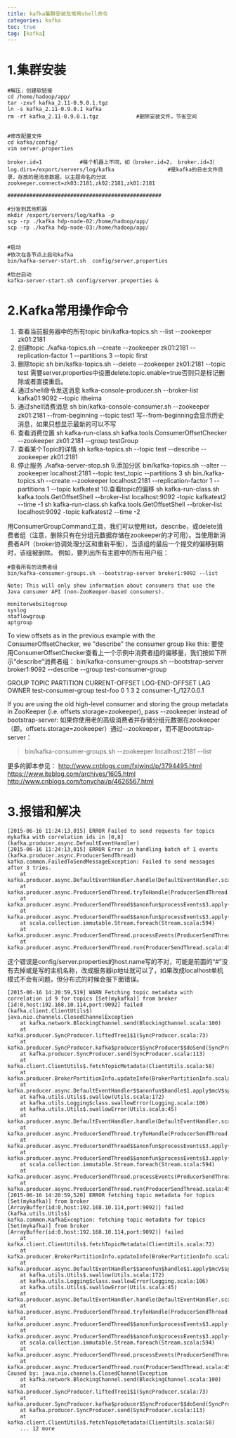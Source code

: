 ```yaml
---
title: kafka集群安装及常用shell命令
categories: kafka   
toc: true  
tag: [kafka]
---
```



# 1.集群安装
```
#解压，创建软链接
cd /home/hadoop/app/
tar -zxvf kafka_2.11-0.9.0.1.tgz
ln -s kafka_2.11-0.9.0.1 kafka
rm -rf kafka_2.11-0.9.0.1.tgz            #删除安装文件，节省空间


#修改配置文件
cd kafka/config/
vim server.properties

broker.id=1            #每个机器上不同，如（broker.id=2， broker.id=3）
log.dirs=/export/servers/log/kafka                 #是kafka的日志文件目录，存放的是消息数据，以主题命名的分区
zookeeper.connect=zk03:2181,zk02:2181,zk01:2181

#################################################

#分发到其他机器
mkdir /export/servers/log/kafka -p
scp -rp ./kafka hdp-node-02:/home/hadoop/app/
scp -rp ./kafka hdp-node-03:/home/hadoop/app/


#启动
#依次在各节点上启动kafka
bin/kafka-server-start.sh  config/server.properties

#后台启动
kafka-server-start.sh config/server.properties &

```


# 2.Kafka常用操作命令
1. 查看当前服务器中的所有topic
bin/kafka-topics.sh --list --zookeeper  zk01:2181
2. 创建topic
./kafka-topics.sh --create --zookeeper zk01:2181 --replication-factor 1 --partitions 3 --topic first
3. 删除topic
sh bin/kafka-topics.sh --delete --zookeeper zk01:2181 --topic test
需要server.properties中设置delete.topic.enable=true否则只是标记删除或者直接重启。
4. 通过shell命令发送消息
kafka-console-producer.sh --broker-list kafka01:9092 --topic itheima
5. 通过shell消费消息
sh bin/kafka-console-consumer.sh --zookeeper zk01:2181 --from-beginning --topic test1
写--from-beginning会显示历史消息，如果只想显示最新的可以不写
6. 查看消费位置
sh kafka-run-class.sh kafka.tools.ConsumerOffsetChecker --zookeeper zk01:2181 --group testGroup
7. 查看某个Topic的详情
sh kafka-topics.sh --topic test --describe --zookeeper zk01:2181
8. 停止服务
./kafka-server-stop.sh
9.添加分区
bin/kafka-topics.sh --alter --zookeeper localhost:2181 --topic test_topic --partitions 3
sh bin./kafka-topics.sh --create --zookeeper localhost:2181 --replication-factor 1 --partitions 1 --topic kafkatest
10.查看topic的偏移
sh kafka-run-class.sh kafka.tools.GetOffsetShell --broker-list localhost:9092 -topic kafkatest2 --time -1
sh kafka-run-class.sh kafka.tools.GetOffsetShell --broker-list localhost:9092 -topic kafkatest2 --time -2


用ConsumerGroupCommand工具，我们可以使用list，describe，或delete消费者组（注意，删除只有在分组元数据存储在zookeeper的才可用）。当使用新消费者API（broker协调处理分区和重新平衡），当该组的最后一个提交的偏移到期时，该组被删除。 例如，要列出所有主题中的所有用户组：

```
#查看所有的消费者组
bin/kafka-consumer-groups.sh --bootstrap-server broker1:9092 --list

Note: This will only show information about consumers that use the Java consumer API (non-ZooKeeper-based consumers).

monitorwebsitegroup
syslog
ntaflowgroup
aptgroup
```

To view offsets as in the previous example with the ConsumerOffsetChecker, we "describe" the consumer group like this:
要使用ConsumerOffsetChecker查看上一个示例中消费者组的偏移量，我们按如下所示“describe”消费者组：
bin/kafka-consumer-groups.sh --bootstrap-server broker1:9092 --describe --group test-consumer-group

  GROUP                          TOPIC                          PARTITION  CURRENT-OFFSET  LOG-END-OFFSET  LAG             OWNER
  test-consumer-group            test-foo                       0          1               3               2               consumer-1_/127.0.0.1

If you are using the old high-level consumer and storing the group metadata in ZooKeeper (i.e. offsets.storage=zookeeper), pass --zookeeper instead of bootstrap-server:
如果你使用老的高级消费者并存储分组元数据在zookeeper（即。offsets.storage=zookeeper）通过--zookeeper，而不是bootstrap-server：
  > bin/kafka-consumer-groups.sh --zookeeper localhost:2181 --list





更多的脚本参见：
http://www.cnblogs.com/fxjwind/p/3794495.html
https://www.iteblog.com/archives/1605.html
http://www.cnblogs.com/tonychai/p/4626567.html

# 3.报错和解决
```
[2015-06-16 11:24:13,015] ERROR Failed to send requests for topics mykafka with correlation ids in [0,8] (kafka.producer.async.DefaultEventHandler) 
[2015-06-16 11:24:13,015] ERROR Error in handling batch of 1 events (kafka.producer.async.ProducerSendThread) 
kafka.common.FailedToSendMessageException: Failed to send messages after 3 tries. 
    at kafka.producer.async.DefaultEventHandler.handle(DefaultEventHandler.scala:90) 
    at kafka.producer.async.ProducerSendThread.tryToHandle(ProducerSendThread.scala:105) 
    at kafka.producer.async.ProducerSendThread$$anonfun$processEvents$3.apply(ProducerSendThread.scala:88) 
    at kafka.producer.async.ProducerSendThread$$anonfun$processEvents$3.apply(ProducerSendThread.scala:68) 
    at scala.collection.immutable.Stream.foreach(Stream.scala:594) 
    at kafka.producer.async.ProducerSendThread.processEvents(ProducerSendThread.scala:67) 
    at kafka.producer.async.ProducerSendThread.run(ProducerSendThread.scala:45)  
```
这个错误是config/server.properties的host.name写的不对，可能是前面的“#”没有去掉或是写的主机名称，改成服务器ip地址就可以了，如果改成localhost单机模式不会有问题，但分布式的时候会报下面错误。
```
[2015-06-16 14:20:59,519] WARN Fetching topic metadata with correlation id 9 for topics [Set(mykafka)] from broker [id:0,host:192.168.10.114,port:9092] failed (kafka.client.ClientUtils$) 
java.nio.channels.ClosedChannelException 
    at kafka.network.BlockingChannel.send(BlockingChannel.scala:100) 
    at kafka.producer.SyncProducer.liftedTree1$1(SyncProducer.scala:73) 
    at kafka.producer.SyncProducer.kafka$producer$SyncProducer$$doSend(SyncProducer.scala:72) 
    at kafka.producer.SyncProducer.send(SyncProducer.scala:113) 
    at kafka.client.ClientUtils$.fetchTopicMetadata(ClientUtils.scala:58) 
    at kafka.producer.BrokerPartitionInfo.updateInfo(BrokerPartitionInfo.scala:82) 
    at kafka.producer.async.DefaultEventHandler$$anonfun$handle$1.apply$mcV$sp(DefaultEventHandler.scala:67) 
    at kafka.utils.Utils$.swallow(Utils.scala:172) 
    at kafka.utils.Logging$class.swallowError(Logging.scala:106) 
    at kafka.utils.Utils$.swallowError(Utils.scala:45) 
    at kafka.producer.async.DefaultEventHandler.handle(DefaultEventHandler.scala:67) 
    at kafka.producer.async.ProducerSendThread.tryToHandle(ProducerSendThread.scala:105) 
    at kafka.producer.async.ProducerSendThread$$anonfun$processEvents$3.apply(ProducerSendThread.scala:88) 
    at kafka.producer.async.ProducerSendThread$$anonfun$processEvents$3.apply(ProducerSendThread.scala:68) 
    at scala.collection.immutable.Stream.foreach(Stream.scala:594) 
    at kafka.producer.async.ProducerSendThread.processEvents(ProducerSendThread.scala:67) 
    at kafka.producer.async.ProducerSendThread.run(ProducerSendThread.scala:45) 
[2015-06-16 14:20:59,520] ERROR fetching topic metadata for topics [Set(mykafka)] from broker [ArrayBuffer(id:0,host:192.168.10.114,port:9092)] failed (kafka.utils.Utils$) 
kafka.common.KafkaException: fetching topic metadata for topics [Set(mykafka)] from broker [ArrayBuffer(id:0,host:192.168.10.114,port:9092)] failed 
    at kafka.client.ClientUtils$.fetchTopicMetadata(ClientUtils.scala:72) 
    at kafka.producer.BrokerPartitionInfo.updateInfo(BrokerPartitionInfo.scala:82) 
    at kafka.producer.async.DefaultEventHandler$$anonfun$handle$1.apply$mcV$sp(DefaultEventHandler.scala:67) 
    at kafka.utils.Utils$.swallow(Utils.scala:172) 
    at kafka.utils.Logging$class.swallowError(Logging.scala:106) 
    at kafka.utils.Utils$.swallowError(Utils.scala:45) 
    at kafka.producer.async.DefaultEventHandler.handle(DefaultEventHandler.scala:67) 
    at kafka.producer.async.ProducerSendThread.tryToHandle(ProducerSendThread.scala:105) 
    at kafka.producer.async.ProducerSendThread$$anonfun$processEvents$3.apply(ProducerSendThread.scala:88) 
    at kafka.producer.async.ProducerSendThread$$anonfun$processEvents$3.apply(ProducerSendThread.scala:68) 
    at scala.collection.immutable.Stream.foreach(Stream.scala:594) 
    at kafka.producer.async.ProducerSendThread.processEvents(ProducerSendThread.scala:67) 
    at kafka.producer.async.ProducerSendThread.run(ProducerSendThread.scala:45) 
Caused by: java.nio.channels.ClosedChannelException 
    at kafka.network.BlockingChannel.send(BlockingChannel.scala:100) 
    at kafka.producer.SyncProducer.liftedTree1$1(SyncProducer.scala:73) 
    at kafka.producer.SyncProducer.kafka$producer$SyncProducer$$doSend(SyncProducer.scala:72) 
    at kafka.producer.SyncProducer.send(SyncProducer.scala:113) 
    at kafka.client.ClientUtils$.fetchTopicMetadata(ClientUtils.scala:58) 
    ... 12 more  
```

